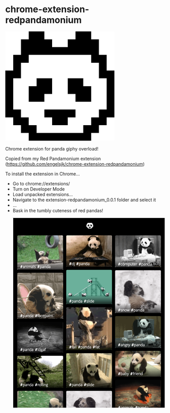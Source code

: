 # chrome-extension-redpandamonium

<img src="/images/panda.png"/>

Chrome extension for panda giphy overload! 

Copied from my Red Pandamonium extension (https://github.com/engelsjk/chrome-extension-redpandamonium)

To install the extension in Chrome...
<ul>
<li>Go to chrome://extensions/</li>
<li>Turn on Developer Mode</li> 
<li>Load unpacked extensions...</li>
<li>Navigate to the extension-redpandamonium_0.0.1 folder and select it</li>
<li>...</li>
<li>Bask in the tumbly cuteness of red pandas!</li>

![Alt text](/images/pandamonium.png?raw=true "Pandamonium")
